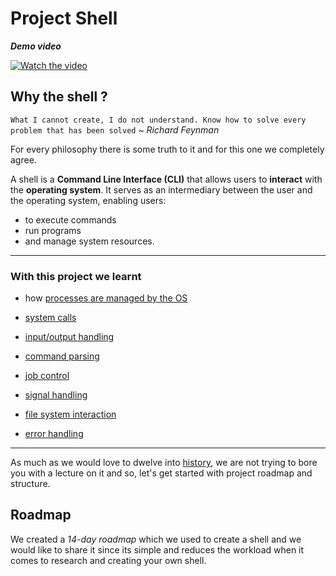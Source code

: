# Project Shell

***Demo video***

[![Watch the video](https://img.youtube.com/vi/l0e9i8zXcIs/0.jpg)](https://www.youtube.com/watch?v=l0e9i8zXcIs)

## Why the shell ?

`What I cannot create, I do not understand.
Know how to solve every problem that has been solved` ~ *Richard Feynman*

For every philosophy there is some truth to  it and for this one we completely agree.

A shell is a **Command Line Interface (CLI)** that allows users to **interact** with the **operating system**. It serves as an intermediary between the user and the operating system, enabling users:

- to execute commands
- run programs
- and manage system resources.

----

### With this project we learnt

- how [processes are managed by the OS](https://www.geeksforgeeks.org/introduction-of-process-management/)

- [system calls](https://www.geeksforgeeks.org/introduction-of-system-call/)

- [input/output handling](https://www.geeksforgeeks.org/introduction-to-input-output-interface/)

- [command parsing](https://bito.ai/resources/c-parse-string-c-string-explained/)

- [job control](https://ftp.gnu.org/old-gnu/Manuals/glibc-2.2.3/html_chapter/libc_27.html)

- [signal handling](https://medium.com/@razika28/signals-ad83f38f80b6)

- [file system interaction](https://www.geeksforgeeks.org/basics-file-handling-c/
)
- [error handling](https://www.geeksforgeeks.org/error-handling-in-c/)

----
As much as we would love to dwelve into [history](https://developer.ibm.com/tutorials/l-linux-shells/), we are not trying to bore you with a lecture on it and so, let's get started with project roadmap and structure.

## Roadmap

We created a *14-day roadmap* which we used to create a shell and we would like to share it since its simple and reduces the workload when it comes to research and creating your own shell.
